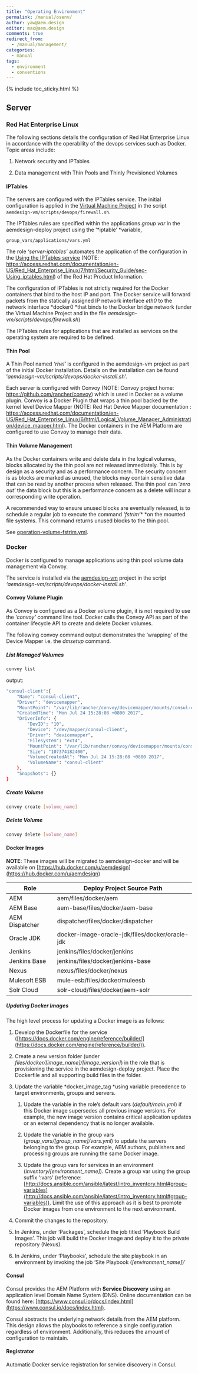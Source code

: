 ```yaml
---
title: "Operating Environment"
permalink: /manual/osenv/
author: yaw@aem.design
editor: max@aem.design
comments: true
redirect_from:
  - /manual/management/
categories:
  - manual
tags:
  - environment
  - conventions
---
```


{% include toc_sticky.html %}

## Server

### Red Hat Enterprise Linux

The following sections details the configuration of Red Hat Enterprise Linux in accordance with the operability of the devops services such as Docker. Topic areas include:

1. Network security and IPTables

2. Data management with Thin Pools and Thinly Provisioned Volumes

#### IPTables

The servers are configured with the IPTables service. The initial configuration is applied in the [Virtual Machine Project](#heading=h.rocwy889w6ac) in the script ```aemdesign-vm/scripts/devops/firewall.sh```.

The IPTables rules are specified within the applications *group var* in the aemdesign-deploy project using the ‘*iptable’ *variable,

```
group_vars/applications/vars.yml
```

The role *‘server-iptables’* automates the application of the configuration in the [Using the IPTables service](https://access.redhat.com/documentation/en-US/Red_Hat_Enterprise_Linux/7/html/Security_Guide/sec-Using_iptables.html) (NOTE:  https://access.redhat.com/documentation/en-US/Red_Hat_Enterprise_Linux/7/html/Security_Guide/sec-Using_iptables.html) of the Red Hat Product Information.

The configuration of IPTables is not strictly required for the Docker containers that bind to the host IP and port. The Docker service will forward packets from the statically assigned IP network interface *eth0* to the network interface *docker0 *that binds to the Docker bridge network (under the Virtual Machine Project and in the file  *aemdesign-vm/scripts/devops/firewall.sh*)

The IPTables rules for applications that are installed as services on the operating system are required to be defined.

#### Thin Pool

A Thin Pool named *‘rhel’* is configured in the aemdesign-vm project as part of the initial Docker installation. Details on the installation can be found ‘*aemdesign-vm/scripts/devops/docker-install.sh*’.

Each server is configured with Convoy (NOTE:  Convoy project home: https://github.com/rancher/convoy) which is used in Docker as a volume plugin. Convoy is a Docker Plugin that wraps a thin pool backed by the kernel level Device Mapper (NOTE:  Red Hat Device Mapper documentation : https://access.redhat.com/documentation/en-US/Red_Hat_Enterprise_Linux/6/html/Logical_Volume_Manager_Administration/device_mapper.html). The Docker containers in the AEM Platform are configured to use Convoy to manage their data.

#### Thin Volume Management

As the Docker containers write and delete data in the logical volumes, blocks allocated by the thin pool are not released immediately. This is by design as a security and as a performance concern. The security concern is as blocks are marked as unused, the blocks may contain sensitive data that can be read by another process when released. The thin pool can ‘*zero out’* the data block but this is a performance concern as a delete will incur a corresponding write operation.

A recommended way to ensure unused blocks are eventually released, is to schedule a regular job to execute the command *‘fstrim’** *on the mounted file systems. This command returns unused blocks to the thin pool.

See [operation-volume-fstrim.yml](#heading=h.4v3bfwjhvfhq).

### Docker

Docker is configured to manage applications using thin pool volume data management via Convoy.

The service is installed via the [aemdesign-vm](#heading=h.rocwy889w6ac) project in the script *‘aemdesign-vm/scripts/devops/docker-install.sh’*.

#### Convoy Volume Plugin

As Convoy is configured as a Docker volume plugin, it is not required to use the *‘convoy’* command line tool. Docker calls the Convoy API as part of the container lifecycle API to create and delete Docker volumes.

The following convoy command output demonstrates the ‘wrapping’ of the Device Mapper i.e. the *dmsetup* command.

##### List Managed Volumes

```bash
convoy list
```

output:

```bash
"consul-client":{
	"Name": "consul-client",
	"Driver": "devicemapper",
	"MountPoint": "/var/lib/rancher/convoy/devicemapper/mounts/consul-client",
	"CreatedTime": "Mon Jul 24 15:28:08 +0800 2017",
	"DriverInfo": {
		"DevID": "10",
		"Device": "/dev/mapper/consul-client",
		"Driver": "devicemapper",
		"Filesystem": "ext4",
		"MountPoint": "/var/lib/rancher/convoy/devicemapper/mounts/consul-client",
		"Size": "107374182400",
		"VolumeCreatedAt": "Mon Jul 24 15:28:08 +0800 2017",
		"VolumeName": "consul-client"
	},
	"Snapshots": {}
}
```

##### Create Volume

```bash
convoy create [volume_name]
```


##### Delete Volume

```bash
convoy delete [volume_name]
```


#### Docker Images

**NOTE**: These images will be migrated to aemdesign-docker and will be available on [https://hub.docker.com/u/aemdesign](https://hub.docker.com/u/aemdesign)

| Role                            | Deploy Project Source Path                  |
|---------------------------------|---------------------------------------------|
| AEM                             | aem/files/docker/aem                     |
| AEM Base                        | aem-base/files/docker/aem-base              |
| AEM Dispatcher                  | dispatcher/files/docker/dispatcher |
| Oracle JDK                      | docker-image-oracle-jdk/files/docker/oracle-jdk |
| Jenkins                         | jenkins/files/docker/jenkins |
| Jenkins Base                    | jenkins/files/docker/jenkins-base |
| Nexus                           | nexus/files/docker/nexus |
| Mulesoft ESB                    | mule-esb/files/docker/muleesb |
| Solr Cloud                      | solr-cloud/files/docker/aem-solr |


##### Updating Docker Images

The high level process for updating a Docker image is as follows:

1. Develop the Dockerfile for the service ([https://docs.docker.com/engine/reference/builder/](https://docs.docker.com/engine/reference/builder/)).

2. Create a new version folder (under *files/docker/[image_name]/[image_version]*) in the role that is provisioning the service in the aemdesign-deploy project. Place the Dockerfile and all supporting build files in the folder.

3. Update the variable *docker_image_tag *using variable precedence to target environments, groups and servers.

    1. Update the variable in the role’s default vars (*default/main.yml*) if this Docker image supersedes all previous image versions. For example, the new image version contains critical application updates or an external dependency that is no longer available.

    2. Update the variable in the group vars (*group_vars/[group_name]/vars.yml*) to update the servers belonging to the group. For example, AEM authors, publishers and processing groups are running the same Docker image.

    3. Update the group vars for services in an environment (*inventory/[environment_name]*). Create a group var using the group suffix ‘:vars’ (reference: [http://docs.ansible.com/ansible/latest/intro_inventory.html#group-variables](http://docs.ansible.com/ansible/latest/intro_inventory.html#group-variables)). Limit the use of this approach as it is best to promote Docker images from one environment to the next environment.

4. Commit the changes to the repository.

5. In Jenkins, under ‘Packages’,  schedule the job titled ‘Playbook Build Images’. This job will build the Docker image and deploy it to the private repository (Nexus).

6. In Jenkins, under ‘Playbooks’, schedule the site playbook in an environment by invoking the job ‘Site Playbook (*[environment_name]*)’

#### Consul

Consul provides the AEM Platform with **Service Discovery** using an application level Domain Name System (DNS). Online documentation can be found here: [https://www.consul.io/docs/index.html](https://www.consul.io/docs/index.html).

Consul abstracts the underlying network details from the AEM platform. This design allows the playbooks to reference a single configuration regardless of environment. Additionally, this reduces the amount of configuration to maintain.

#### Registrator

Automatic Docker service registration for service discovery in Consul.
